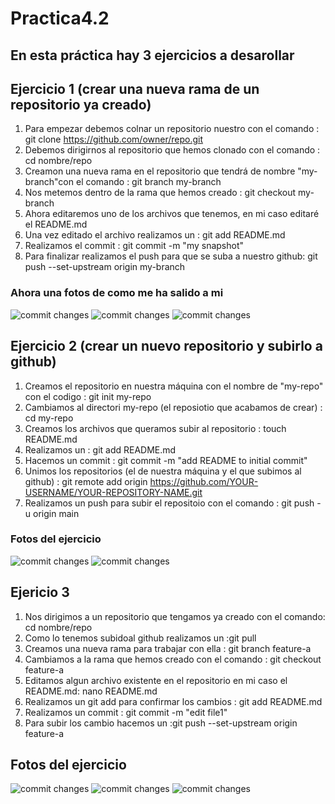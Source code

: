 # Practica4.2
## En esta práctica hay 3 ejercicios a desarollar

## Ejercicio 1 (crear una nueva rama de un repositorio ya creado)
1. Para empezar debemos colnar un repositorio nuestro con el comando : git clone https://github.com/owner/repo.git
2. Debemos dirigirnos al repositorio que hemos clonado con el comando : cd nombre/repo
3. Creamon una nueva rama en el repositorio que tendrá de nombre "my-branch"con el comando : git branch my-branch 
4. Nos metemos dentro de la rama que hemos creado : git checkout my-branch
5. Ahora editaremos uno de los archivos que tenemos, en mi caso editaré el README.md 
6. Una vez editado el archivo realizamos un : git add README.md
7. Realizamos el commit : git commit -m "my snapshot"
8. Para finalizar realizamos el push para que se suba a nuestro github: git push --set-upstream origin my-branch

### Ahora una fotos de como me ha salido a mi

![commit changes](https://github.com/marloibz/Practica4.2/blob/219838653005067882408472da09037df90ebd1a/1aFoto.png) 
![commit changes](https://github.com/marloibz/Practica4.2/blob/219838653005067882408472da09037df90ebd1a/2aFoto.png)
![commit changes](https://github.com/marloibz/Practica4.2/blob/219838653005067882408472da09037df90ebd1a/3aFoto.png)

## Ejercicio 2 (crear un nuevo repositorio y subirlo a github)
1. Creamos el repositorio en nuestra máquina con el nombre de "my-repo" con el codigo : git init my-repo
2. Cambiamos al directori my-repo (el reposiotio que acabamos de crear) : cd my-repo
3. Creamos los archivos que queramos subir al repositorio : touch README.md
4. Realizamos un : git add README.md 
5. Hacemos un commit : git commit -m "add README to initial commit"
6. Unimos los repositorios (el de nuestra máquina y el que subimos al github) : git remote add origin https://github.com/YOUR-USERNAME/YOUR-REPOSITORY-NAME.git
7. Realizamos un push para subir el repositoio con el comando : git push -u origin main

### Fotos del ejercicio 

![commit changes](https://github.com/marloibz/Practica4.2/blob/219838653005067882408472da09037df90ebd1a/1aFotoej2.png)
![commit changes](https://github.com/marloibz/Practica4.2/blob/219838653005067882408472da09037df90ebd1a/2aFotoej2.png)

## Ejericio 3

1. Nos dirigimos a un repositorio que tengamos ya creado con el comando: cd nombre/repo
2. Como lo tenemos subidoal github realizamos un :git pull 
3. Creamos una nueva rama para trabajar con ella : git branch feature-a
4. Cambiamos a la rama que hemos creado con el comando : git checkout feature-a
5. Editamos algun archivo existente en el repositorio en mi caso el README.md: nano README.md
6. Realizamos un git add para confirmar los cambios : git add README.md
7. Realizamos un commit : git commit -m "edit file1"
8. Para subir los cambio hacemos un :git push --set-upstream origin feature-a

## Fotos del ejercicio
![commit changes](https://github.com/marloibz/Practica4.2/blob/219838653005067882408472da09037df90ebd1a/1aFotoej3.png)
![commit changes](https://github.com/marloibz/Practica4.2/blob/219838653005067882408472da09037df90ebd1a/2aFotoej3.png)
![commit changes](https://github.com/marloibz/Practica4.2/blob/219838653005067882408472da09037df90ebd1a/3aFotoej3.png)



